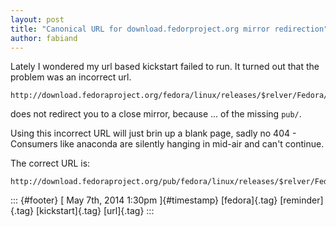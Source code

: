 ```yaml
---
layout: post
title: "Canonical URL for download.fedorproject.org mirror redirection"
author: fabiand
---
```




Lately I wondered my url based kickstart failed to run. It turned out
that the problem was an incorrect url.

    http://download.fedoraproject.org/fedora/linux/releases/$relver/Fedora/$arch/os/

does not redirect you to a close mirror, because ... of the missing
`pub/`.

Using this incorrect URL will just brin up a blank page, sadly no 404 -
Consumers like anaconda are silently hanging in mid-air and can't
continue.

The correct URL is:

    http://download.fedoraproject.org/pub/fedora/linux/releases/$relver/Fedora/$arch/os/

::: {#footer}
[ May 7th, 2014 1:30pm ]{#timestamp} [fedora]{.tag} [reminder]{.tag}
[kickstart]{.tag} [url]{.tag}
:::
